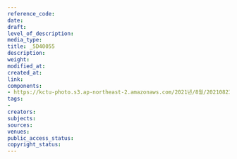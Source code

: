 ```yaml
---
reference_code: 
date: 
draft: 
level_of_description: 
media_type: 
title: _5D40055
description: 
weight: 
modified_at: 
created_at: 
link: 
components:
- https://kctu-photo.s3.ap-northeast-2.amazonaws.com/2021년/8월/20210823_전국+6개+지하철+노조+총투쟁+선포+기자회견/_5D40055.jpg
tags:
- 
creators: 
subjects: 
sources: 
venues: 
public_access_status: 
copyright_status: 
---
```

